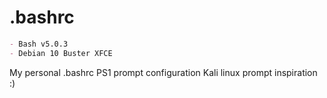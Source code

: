# .bashrc
```markdown
- Bash v5.0.3
- Debian 10 Buster XFCE
```
My personal .bashrc PS1 prompt configuration
Kali linux prompt inspiration :)

